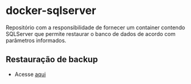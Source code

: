 # docker-sqlserver

Repositório com a responsibilidade de fornecer um container contendo SQLServer que permite restaurar o banco de dados de 
acordo com parâmetros informados.

## Restauração de backup
- Acesse [aqui](./database/restore/Readme.md)

